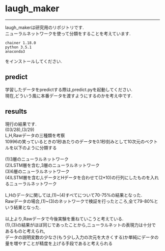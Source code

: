# laugh_maker

---

laugh_makerは研究用のリポジトリです.<br>
ニューラルネットワークを使って分類をすることを考えています.<br>

```
chainer 1.18.0
python 3.5.1
anaconda3
```
をインストールしてください.<br>

## predict

学習したデータをpredictする際は,predict.pyを起動してください.<br>
現在,どういう風に本番データを渡すようにするのかを考え中です.<br>

## results

現行の結果です.<br>
(03/28),(3/29)<br>
L,H,Rawデータの三種類を考察<br>
10996の笑っているときの1秒あたりのデータを0.1秒刻みとして10次元のベクトルを以下のように分類する<br>
<br>
(1)3層のニューラルネットワーク<br>
(2)LSTM層を含む,3層のニューラルネットワーク<br>
(3)6層のニューラルネットワーク<br>
(4)LSTM層を含む,LデータとHデータを合わせて(2*10)の行列にしたものを入れるニューラルネットワーク<br>
<br>
L,Hのデータに関しては,(1)~(4)すべてについて70-75%の結果となった.<br>
Rawデータの場合,(1)~(3)のネットワークで検証を行ったところ,全て79-80%という結果となった.<br>
<br>
以上より,Rawデータで今後実験を重ねていこうと考えている.<br>
(1),(3)の結果がほぼ同じであったことから,ニューラルネットの表現力は十分であるものと考えられ,<br>
データの説明変数の少なさ(もう少し入力の次元を大きくする)か単純にデータの量を増やすことが精度を上げる手段であると考えられる
